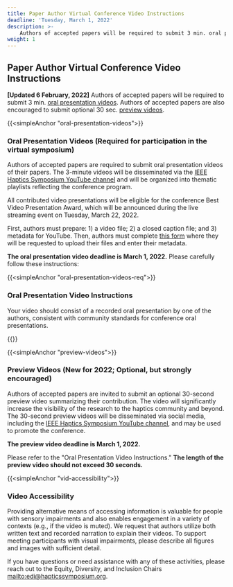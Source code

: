 ```yaml
---
title: Paper Author Virtual Conference Video Instructions
deadline: 'Tuesday, March 1, 2022'
description: >-
    Authors of accepted papers will be required to submit 3 min. oral presentation videos. Authors of accepted papers are also encouraged to submit optional 30 sec. preview videos.
weight: 1
---
```


## Paper Author Virtual Conference Video Instructions
**[Updated 6 February, 2022]** Authors of accepted papers will be required to submit 3 min. [oral presentation videos](#oral-presentation-videos). Authors of accepted papers are also encouraged to submit optional 30 sec. [preview videos](#preview-videos).

{{<simpleAnchor "oral-presentation-videos">}}
### **Oral Presentation Videos** (Required for participation in the virtual symposium)

Authors of accepted papers are required to submit oral presentation videos of their papers. The 3-minute videos will be disseminated via the [IEEE Haptics Symposium YouTube channel](https://www.youtube.com/channel/UC1YjMwrg8Hk6uAtyWb62yAw) and will be organized into thematic playlists reflecting the conference program.

All contributed video presentations will be eligible for the conference Best Video Presentation Award, which will be announced during the live streaming event on Tuesday, March 22, 2022.

First, authors must prepare: 1) a video file; 2) a closed caption file; and 3) metadata for YouTube. Then, authors must complete [this form](https://forms.gle/9njssbsRotjc34f6A) where they will be requested to upload their files and enter their metadata. 

<!--
Authors **must** complete the following form (link pending) where they will be requested to upload their oral presentation video.
-->

**The oral presentation video deadline is March 1, 2022.** Please carefully follow these instructions:

{{<simpleAnchor "oral-presentation-videos-req">}}
### Oral Presentation Video Instructions
Your video should consist of a recorded oral presentation by one of the authors, consistent with community standards for conference oral presentations.

{{<oralPresentationVideoList>}}

{{<simpleAnchor "preview-videos">}}
### Preview Videos (New for 2022; Optional, but strongly encouraged)

Authors of accepted papers are invited to submit an optional 30-second preview video summarizing their contribution. The video will significantly increase the visibility of the research to the haptics community and beyond. The 30-second preview videos will be disseminated via social media, including the [IEEE Haptics Symposium YouTube channel](https://www.youtube.com/channel/UC1YjMwrg8Hk6uAtyWb62yAw), and may be used to promote the conference.

**The preview video deadline is March 1, 2022.**

Please refer to the "Oral Presentation Video Instructions." **The length of the preview video should not exceed 30 seconds.**

{{<simpleAnchor "vid-accessibility">}}
### Video Accessibility

Providing alternative means of accessing information is valuable for people with sensory impairments and also enables engagement in a variety of contexts (e.g., if the video is muted). We request that authors utilize both written text and recorded narration to explain their videos. To support meeting participants with visual impairments, please describe all figures and images with sufficient detail.

If you have questions or need assistance with any of these activities, please reach out to the Equity, Diversity, and Inclusion Chairs <mailto:edi@hapticssymposium.org>.

<!--
When creating videos, authors should include both captions and recorded narration.

For Oral Presentation Videos and Preview Videos, authors may use YouTube’s automatic closed captioning functionality, but should review and edit the closed captions for accuracy after they are generated.

For Supplemental Videos, authors should directly “burn” closed captions into the video due to technical limitations in IEEE Xplore. In other words, these captions are not provided as a text file, but rather as subtitles in the video itself (this is called “open captioning”, rather than “closed captioning”, because the captions are always visible).

If you have questions or need assistance with any of these activities, please reach out to the Equity, Diversity, and Inclusion Chairs <mailto:edi@hapticssymposium.org>.

 so that their descriptions can be captured by closed captioning software.
-->